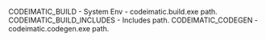 CODEIMATIC_BUILD - System Env - codeimatic.build.exe path.
CODEIMATIC_BUILD_INCLUDES - Includes path.
CODEIMATIC_CODEGEN - codeimatic.codegen.exe path. 


